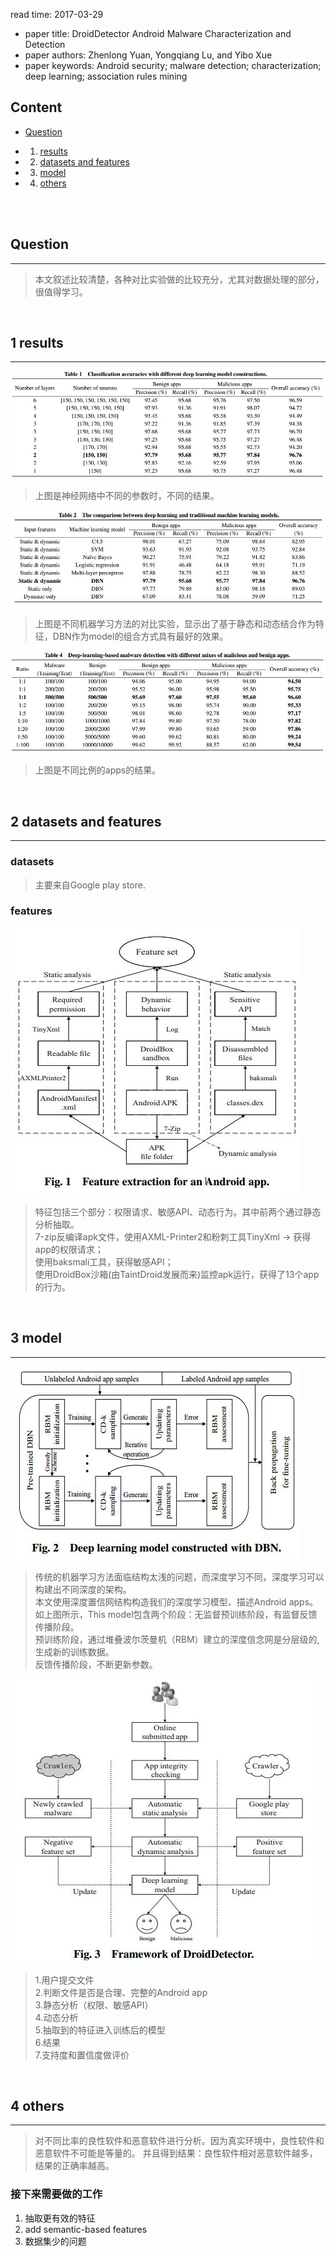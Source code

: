 read time: 2017-03-29
* paper title: DroidDetector Android Malware Characterization and Detection <br />
* paper authors: Zhenlong Yuan, Yongqiang Lu, and Yibo Xue <br />
* paper keywords:  Android security; malware detection; characterization; deep learning; association rules mining <br />

## Content

* [Question](#question)

* 1. [results](#1-results)

* 2. [datasets and features](#2-datasets-and-features)

* 3. [model](#3-model)

* 4. [others](#4-others)

 <br /> <br />


## Question
------------------------------------------------------------------------------------
>本文叙述比较清楚，各种对比实验做的比较充分，尤其对数据处理的部分，很值得学习。
 <br />


## 1 results
------------------------------------------------------------------------------------
![images](../images/20170329/results-01.jpg)  
>上图是神经网络中不同的参数时，不同的结果。

![images](../images/20170329/results-02.jpg)  
>上图是不同机器学习方法的对比实验，显示出了基于静态和动态结合作为特征，DBN作为model的组合方式具有最好的效果。 

![images](../images/20170329/results-03.jpg)  
>上图是不同比例的apps的结果。  
 <br />


## 2 datasets and features
------------------------------------------------------------------------------------
### datasets
>主要来自Google play store.  
### features
![images](../images/20170329/data-01.jpg)  
>特征包括三个部分：权限请求、敏感API、动态行为。其中前两个通过静态分析抽取。  
7-zip反编译apk文件，使用AXML-Printer2和粉刺工具TinyXml -> 获得app的权限请求；  
使用baksmali工具，获得敏感API；  
使用DroidBox沙箱(由TaintDroid发展而来)监控apk运行，获得了13个app的行为。
 <br />


## 3 model
-------------------------------------------------------------------------------------
![images](../images/20170329/model-01.jpg)   
>传统的机器学习方法面临结构太浅的问题，而深度学习不同，深度学习可以构建出不同深度的架构。  
>本文使用深度置信网结构构造我们的深度学习模型、描述Android apps。如上图所示，This model包含两个阶段：无监督预训练阶段，有监督反馈传播阶段。  
预训练阶段，通过堆叠波尔茨曼机（RBM）建立的深度信念网是分层级的,生成新的训练数据。  
反馈传播阶段，不断更新参数。  

![images](../images/20170329/model-02.jpg)   
>1.用户提交文件  
>2.判断文件是否是合理、完整的Android app  
>3.静态分析（权限、敏感API）  
>4.动态分析  
>5.抽取到的特征进入训练后的模型  
>6.结果  
>7.支持度和置信度做评价  
 <br /> 


## 4 others
--------------------------------------------------------------------------------------
>对不同比率的良性软件和恶意软件进行分析。因为真实环境中，良性软件和恶意软件不可能是等量的。
并且得到结果：良性软件相对恶意软件越多，结果的正确率越高。  
### 接下来需要做的工作
1. 抽取更有效的特征  
2. add semantic-based features  
3. 数据集少的问题  
 <br />
